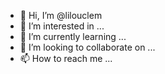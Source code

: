 - 👋 Hi, I’m @lilouclem
- 👀 I’m interested in ...
- 🌱 I’m currently learning ...
- 💞️ I’m looking to collaborate on ...
- 📫 How to reach me ...

<!---
lilouclem/lilouclem is a ✨ special ✨ repository because its `README.md` (this file) appears on your GitHub profile.
You can click the Preview link to take a look at your changes.
--->
